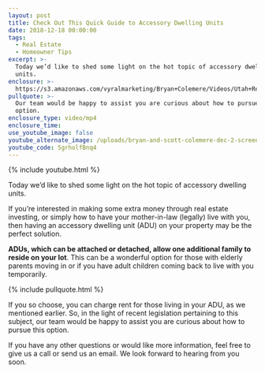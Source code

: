 ```yaml
---
layout: post
title: Check Out This Quick Guide to Accessory Dwelling Units
date: 2018-12-18 00:00:00
tags:
  - Real Estate
  - Homeowner Tips
excerpt: >-
  Today we’d like to shed some light on the hot topic of accessory dwelling
  units.
enclosure: >-
  https://s3.amazonaws.com/vyralmarketing/Bryan+Colemere/Videos/Utah+Real+Estate+-+Check+Out+This+Quick+Guide+to+Accessory+Dwelling+Units.mp4
pullquote: >-
  Our team would be happy to assist you are curious about how to pursue this
  option.
enclosure_type: video/mp4
enclosure_time:
use_youtube_image: false
youtube_alternate_image: /uploads/bryan-and-scott-colemere-dec-2-screen-shot-no-play.jpg
youtube_code: 5grholfBnq4
---
```


{% include youtube.html %}

Today we’d like to shed some light on the hot topic of accessory dwelling units.

If you’re interested in making some extra money through real estate investing, or simply how to have your mother-in-law (legally) live with you, then having an accessory dwelling unit (ADU) on your property may be the perfect solution.

**ADUs, which can be attached or detached, allow one additional family to reside on your lot**. This can be a wonderful option for those with elderly parents moving in or if you have adult children coming back to live with you temporarily.

{% include pullquote.html %}

If you so choose, you can charge rent for those living in your ADU, as we mentioned earlier. So, in the light of recent legislation pertaining to this subject, our team would be happy to assist you are curious about how to pursue this option.

If you have any other questions or would like more information, feel free to give us a call or send us an email. We look forward to hearing from you soon.